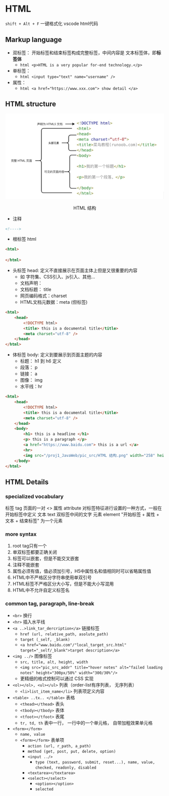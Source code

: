 # HTML
`shift + Alt + F` 一键格式化 vscode html代码
## Markup language
- 双标签： 开始标签和结束标签构成完整标签，中间内容是 文本标签体，即**标签体**
  - ```html <p>HTML is a very popular for-end technology.</p>```
- 单标签： 
  - ```html <input type="text" name="username" />```
- 属性：
  - ```html <a href="https://www.xxx.com"> show detail </a>```

## HTML structure

<div style="text-align:center">
    <img src="/proj1_JavaWeb/pic_src/HTML 结构.png" alt="HTML 结构.png" style="margin-bottom: 1px;">
    <p>HTML 结构</p>
</div>

- 注释 
```html 
<!---->
```
- 根标签 html 
```html 
<html>

</html>
```
- 头标签 head: 定义不直接展示在页面主体上但是又很重要的内容
  - 如 字符集、CSS引入、js引入、其他...
  - 文档声明：
  - 文档标题： title
  - 网页编码格式：charset
  - HTML文档元数据：meta (但标签)
```html 
<html>
    <head>
        <!DOCTYPE html>
        <title> this is a documental title</title>
        <meta charset="utf-8" />
    </head>
</html>
```
- 体标签 body: 定义到要展示到页面主题的内容
  - 标题： h1 到 h6 定义
  - 段落： p
  - 链接： a
  - 图像： img
  - 水平线：hr
```html 
<html>
    <head>
        <!DOCTYPE html>
        <title> this is a documental title</title>
        <meta charset="utf-8" />
    </head>
    <body>
        <h1> this is a headline </h1>
        <p> this is a paragraph </p>
        <a href="https://www.baidu.com"> this is a url </a>
        <hr>
        <img src="/proj1_JavaWeb/pic_src/HTML 结构.png" width="258" height="39" />
    </body>
</html>
```

## HTML Details
### specialized vocabulary
标签 tag             页面的一对 <>
属性 attribute       对标签特征进行设置的一种方式，一般在开始标签中定义
文本 text            双标签中间的文字
元素 element         "开始标签 + 属性 + 文本 + 结束标签"  为一个元素

### more syntax
1. root tag只有一个
2. 单双标签都要正确关闭
3. 标签可以嵌套，但是不能交叉嵌套
4. 注释不能嵌套
5. 属性必须有值，值必须加引号，H5中属性名和值相同时可以省略属性值
6. HTML中不严格区分字符串使用单双引号
7. HTML标签不严格区分大小写，但是不能大小写混用
8. HTML中不允许自定义标签名


### common tag, paragraph, line-break
- `<br>` 换行
- `<hr>` 插入水平线
- `<a ..>link_tar_dercription</a>` 链接标签
    - `href (url, relative_path, asolute_path)`
    - `target (_self, _blank)`
    - `<a href="www.baidu.com"/"local_target_src.html" target="_self/_blank">target description</a>`
- `<img ../>` 图像标签
  - `src, title, alt, height, width`
  - `<img src="pic_src_addr" title="hover notes" alt="failed loading notes" height="300px/50%" width="300/30%"/>`
  - 更精细的格式控制可以通过 CSS 实现
- `<ol></ol>, <ul></ul>` 列表（order-list有序列表， 无序列表）
  - `<li>list_item_name</li>` 列表项定义内容
- `<table> ..tx.. </table>` 表格
  - `<thead></thead>` 表头
  - `<tbody></tbody>` 表体
  - `<tfoot></tfoot>` 表尾
  - `tr, td, th` 表中一行， 一行中的一个单元格， 自带加粗效果单元格
- `<form></form>`
  - `name, value`
  - `<form></form>` 表单项
    - `action (url, r_path, a_path)`
    - `method (get, post, put, delete, option)`
    - `<input ../>`
      - `type (text, password, submit, reset...), name, value, checked, readonly, disabled`
    - `<textarea></textarea>`
    - `<select></select>`
      - `<option></option>`
      - `selected`